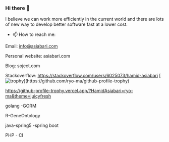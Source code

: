 ### Hi there 👋
I believe we can work more efficiently in the current world and there are lots of new way to develop better software fast at a lower cost.


<!-- 🔭 I’m currently working several projects as a project manager. We are a creative team    -->


<!-- You can hire a developer here and it would be my pleasure to work with you. -->


- 📫 How to reach me: 


Email: info@asiabari.com 

Personal website: asiabari.com 

Blog: soject.com 

Stackoverflow: https://stackoverflow.com/users/6025073/hamid-asiabari
[![trophy]([https://github-profile-trophy.vercel.app/?username=ryo-ma](https://github-profile-trophy.vercel.app/?HamidAsiabari=ryo-ma&theme=juicyfresh))](https://github.com/ryo-ma/github-profile-trophy)

https://github-profile-trophy.vercel.app/?HamidAsiabari=ryo-ma&theme=juicyfresh


golang -GORM


R-GeneOntology


java-spring5 -spring boot


PHP - CI






<!-- development would be like order task and we will serve that task  -->


<!--
**HamidAsiabari/HamidAsiabari** is a ✨ _special_ ✨ repository because its `README.md` (this file) appears on your GitHub profile.

Here are some ideas to get you started:

- 🔭 I’m currently working on ...
- 🌱 I’m currently learning ...
- 👯 I’m looking to collaborate on ...
- 🤔 I’m looking for help with ...
- 💬 Ask me about ...
- 📫 How to reach me: ...
- 😄 Pronouns: ...
- ⚡ Fun fact: ...
-->
